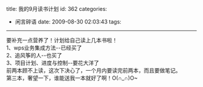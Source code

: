 title: 我的9月读书计划
id: 362
categories:
  - 闲言碎语
date: 2009-08-30 02:03:43
tags:
---

要补充一点营养了！计划给自己读上几本书啦！
</br>1、wps业务集成方法--已经买了
</br>2、追风筝的人--也买了
</br>3、项目计划、进度与控制--要花大洋了
</br>前两本顾不上读，这次下决心了，一个月内要读完前两本，而且要做笔记。
</br>第三本，奢望一下，谁能送我一本就好了啊！O(∩_∩)O~